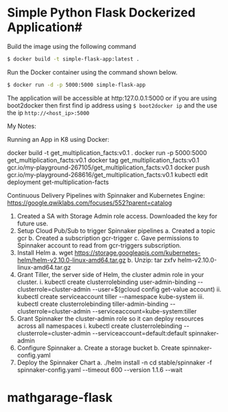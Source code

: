 # Simple Python Flask Dockerized Application#

Build the image using the following command

```bash
$ docker build -t simple-flask-app:latest .
```

Run the Docker container using the command shown below.

```bash
$ docker run -d -p 5000:5000 simple-flask-app
```

The application will be accessible at http:127.0.0.1:5000 or if you are using boot2docker then first find ip address using `$ boot2docker ip` and the use the ip `http://<host_ip>:5000`


My Notes:

Running an App in K8 using Docker:

docker build -t get_multiplication_facts:v0.1 .
docker run -p 5000:5000 get_multiplication_facts:v0.1
docker tag get_multiplication_facts:v0.1 gcr.io/my-playground-267105/get_multiplication_facts:v0.1
docker push gcr.io/my-playground-268616/get_multiplication_facts:v0.1
kubectl edit deployment get-multiplication-facts

Continuous Delivery Pipelines with Spinnaker and Kubernetes Engine:
https://google.qwiklabs.com/focuses/552?parent=catalog

1. Created a SA with Storage Admin role access. Downloaded the key for future use.
2. Setup Cloud Pub/Sub to trigger Spinnaker pipelines
    a. Created a topic gcr
    b. Created a subscription gcr-trigger
    c. Gave permissions to Spinnaker account to read from gcr-triggers subscription.
3. Install Helm
    a. wget https://storage.googleapis.com/kubernetes-helm/helm-v2.10.0-linux-amd64.tar.gz
    b. Unzip: tar zxfv helm-v2.10.0-linux-amd64.tar.gz
4. Grant Tiller, the server side of Helm, the cluster admin role in your cluster.
    i. kubectl create clusterrolebinding user-admin-binding --clusterrole=cluster-admin --user=$(gcloud config get-value account)
    ii. kubectl create serviceaccount tiller --namespace kube-system
    iii. kubectl create clusterrolebinding tiller-admin-binding --clusterrole=cluster-admin --serviceaccount=kube-system:tiller
5. Grant Spinnaker the cluster-admin role so it can deploy resources across all namespaces
    i. kubectl create clusterrolebinding --clusterrole=cluster-admin --serviceaccount=default:default spinnaker-admin
6. Configure Spinnaker
    a. Create a storage bucket 
    b. Create spinnaker-config.yaml
7. Deploy the Spinnaker Chart
    a. ./helm install -n cd stable/spinnaker -f spinnaker-config.yaml --timeout 600 --version 1.1.6 --wait
    

    





# mathgarage-flask
